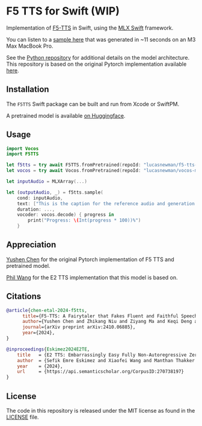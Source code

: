 
# F5 TTS for Swift (WIP)

Implementation of [F5-TTS](https://arxiv.org/abs/2410.06885) in Swift, using the [MLX Swift](https://github.com/ml-explore/mlx-swift) framework.

You can listen to a [sample here](https://s3.amazonaws.com/lucasnewman.datasets/f5tts/sample.wav) that was generated in ~11 seconds on an M3 Max MacBook Pro.

See the [Python repository](https://github.com/lucasnewman/f5-tts-mlx) for additional details on the model architecture.
This repository is based on the original Pytorch implementation available [here](https://github.com/SWivid/F5-TTS).


## Installation

The `F5TTS` Swift package can be built and run from Xcode or SwiftPM.

A pretrained model is available [on Huggingface](https://hf.co/lucasnewman/f5-tts-mlx).


## Usage

```swift
import Vocos
import F5TTS

let f5tts = try await F5TTS.fromPretrained(repoId: "lucasnewman/f5-tts-mlx")
let vocos = try await Vocos.fromPretrained(repoId: "lucasnewman/vocos-mel-24khz-mlx") // if decoding to audio output

let inputAudio = MLXArray(...)

let (outputAudio, _) = f5tts.sample(
    cond: inputAudio,
    text: ["This is the caption for the reference audio and generation text."],
    duration: ...,
    vocoder: vocos.decode) { progress in
        print("Progress: \(Int(progress * 100))%")
    }
```

## Appreciation

[Yushen Chen](https://github.com/SWivid) for the original Pytorch implementation of F5 TTS and pretrained model.

[Phil Wang](https://github.com/lucidrains) for the E2 TTS implementation that this model is based on.

## Citations

```bibtex
@article{chen-etal-2024-f5tts,
      title={F5-TTS: A Fairytaler that Fakes Fluent and Faithful Speech with Flow Matching}, 
      author={Yushen Chen and Zhikang Niu and Ziyang Ma and Keqi Deng and Chunhui Wang and Jian Zhao and Kai Yu and Xie Chen},
      journal={arXiv preprint arXiv:2410.06885},
      year={2024},
}
```

```bibtex
@inproceedings{Eskimez2024E2TE,
    title   = {E2 TTS: Embarrassingly Easy Fully Non-Autoregressive Zero-Shot TTS},
    author  = {Sefik Emre Eskimez and Xiaofei Wang and Manthan Thakker and Canrun Li and Chung-Hsien Tsai and Zhen Xiao and Hemin Yang and Zirun Zhu and Min Tang and Xu Tan and Yanqing Liu and Sheng Zhao and Naoyuki Kanda},
    year    = {2024},
    url     = {https://api.semanticscholar.org/CorpusID:270738197}
}
```

## License

The code in this repository is released under the MIT license as found in the
[LICENSE](LICENSE) file.
